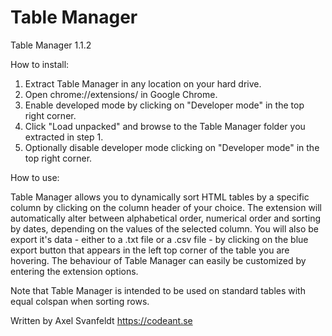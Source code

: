 # Table Manager
Table Manager 1.1.2

How to install:

1. Extract Table Manager in any location on your hard drive.
2. Open chrome://extensions/ in Google Chrome.
3. Enable developed mode by clicking on "Developer mode" in the top right corner.
4. Click "Load unpacked" and browse to the Table Manager folder you extracted in step 1.
5. Optionally disable developer mode clicking on "Developer mode" in the top right corner.

How to use:

Table Manager allows you to dynamically sort HTML tables by a specific column by clicking on the column header of your choice.
The extension will automatically alter between alphabetical order, numerical order and sorting by dates, depending on the values of the selected column.
You will also be export it's data - either to a .txt file or a .csv file - by clicking on the blue export button that appears in the left top corner of the table you are hovering.
The behaviour of Table Manager can easily be customized by entering the extension options.

Note that Table Manager is intended to be used on standard tables with equal colspan when sorting rows.

Written by Axel Svanfeldt
https://codeant.se